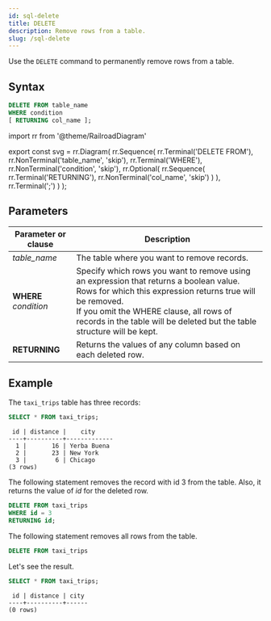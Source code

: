 ```yaml
---
id: sql-delete
title: DELETE
description: Remove rows from a table.
slug: /sql-delete
---
```


Use the `DELETE` command to permanently remove rows from a table.

## Syntax

```sql
DELETE FROM table_name
WHERE condition 
[ RETURNING col_name ];
```


import rr from '@theme/RailroadDiagram'

export const svg = rr.Diagram(
    rr.Sequence(
        rr.Terminal('DELETE FROM'),
        rr.NonTerminal('table_name', 'skip'),
        rr.Terminal('WHERE'),
        rr.NonTerminal('condition', 'skip'),
        rr.Optional(
            rr.Sequence(
                rr.Terminal('RETURNING'),
                rr.NonTerminal('col_name', 'skip')
            )
        ),
        rr.Terminal(';')
    )
);

<drawer SVG={svg} />



## Parameters

|Parameter or clause        | Description           |
|---------------------------|-----------------------|
|*table_name*               |The table where you want to remove records.|
|**WHERE** *condition*      |Specify which rows you want to remove using an expression that returns a boolean value. Rows for which this expression returns true will be removed. <br/> If you omit the WHERE clause, all rows of records in the table will be deleted but the table structure will be kept.|
|**RETURNING**               |Returns the values of any column based on each deleted row.|


## Example

The `taxi_trips` table has three records:

```sql
SELECT * FROM taxi_trips;
```
```
 id | distance |    city     
----+----------+-------------
  1 |       16 | Yerba Buena
  2 |       23 | New York
  3 |        6 | Chicago
(3 rows)
```

The following statement removes the record with id 3 from the table. Also, it returns the value of *id* for the deleted row.

```sql
DELETE FROM taxi_trips 
WHERE id = 3 
RETURNING id;
```

The following statement removes all rows from the table. 

```sql
DELETE FROM taxi_trips 
```

Let's see the result.

```sql
SELECT * FROM taxi_trips;
```
```
 id | distance | city 
----+----------+------
(0 rows)
```